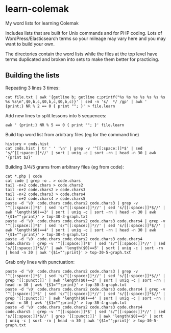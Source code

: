 # learn-colemak
My word lists for learning Colemak

Includes lists that are built for Unix commands and for PHP coding. Lots of WordPress/Elasticsearch terms so your mileage may vary here and you may want to build your own.

The directories contain the word lists while the files at the top level have terms duplicated and broken into sets to make them better for practicing.

## Building the lists

Repeating 3 lines 3 times:
```
cat file.txt | awk '{getline b; getline c;printf("%s %s %s %s %s %s %s %s %s\n",$0,b,c,$0,b,c,$0,b,c)}' | sed -n 's/  */ /gp' | awk ' {print;} NR % 2 == 0 { print ""; }' > file.learn
```

Add new lines to split lessons into 5 sequences:
```
awk ' {print;} NR % 5 == 0 { print ""; }' file.learn
```

Build top word list from arbitrary files (eg for the command line)
```
history > cmds.hist
cat cmds.hist | tr ' ' '\n' | grep -v '^[[:space:]]*$' | sed 's/^[[:space:]]*//' | sort | uniq -c | sort -rn | head -n 30 | awk '{print $2}'
```

Building 3/4/5 grams from arbitrary files (eg from code):
```
cat *.php | code
cat code | grep -o . > code.chars
tail -n+2 code.chars > code.chars2
tail -n+2 code.chars2 > code.chars3
tail -n+2 code.chars3 > code.chars4
tail -n+2 code.chars4 > code.chars5
paste -d '\0' code.chars code.chars2 code.chars3 | grep -v '^[[:space:]]*$' | sed 's/^[[:space:]]*//' | sed 's/[[:space:]]*$//' | awk 'length($0)==3' | sort | uniq -c | sort -rn | head -n 30 | awk '{$1="";print}' > top-30-3-graph.txt
paste -d '\0' code.chars code.chars2 code.chars3 code.chars4 | grep -v '^[[:space:]]*$' | sed 's/^[[:space:]]*//' | sed 's/[[:space:]]*$//' | awk 'length($0)==4' | sort | uniq -c | sort -rn | head -n 30 | awk '{$1="";print}' > top-30-4-graph.txt
paste -d '\0' code.chars code.chars2 code.chars3 code.chars4 code.chars5 | grep -v '^[[:space:]]*$' | sed 's/^[[:space:]]*//' | sed 's/[[:space:]]*$//' | awk 'length($0)==5' | sort | uniq -c | sort -rn | head -n 30 | awk '{$1="";print}' > top-30-5-graph.txt
```

Grab only lines with punctuation:
```
paste -d '\0' code.chars code.chars2 code.chars3 | grep -v '^[[:space:]]*$' | sed 's/^[[:space:]]*//' | sed 's/[[:space:]]*$//' | grep '[[:punct:]]' | awk 'length($0)==3' | sort | uniq -c | sort -rn | head -n 30 | awk '{$1="";print}' > top-30-3-graph.txt
paste -d '\0' code.chars code.chars2 code.chars3 code.chars4 | grep -v '^[[:space:]]*$' | sed 's/^[[:space:]]*//' | sed 's/[[:space:]]*$//' | grep '[[:punct:]]' | awk 'length($0)==4' | sort | uniq -c | sort -rn | head -n 30 | awk '{$1="";print}' > top-30-4-graph.txt
paste -d '\0' code.chars code.chars2 code.chars3 code.chars4 code.chars5 | grep -v '^[[:space:]]*$' | sed 's/^[[:space:]]*//' | sed 's/[[:space:]]*$//' | grep '[[:punct:]]' | awk 'length($0)==5' | sort | uniq -c | sort -rn | head -n 30 | awk '{$1="";print}' > top-30-5-graph.txt
```
